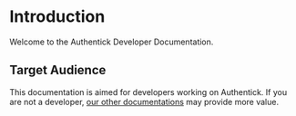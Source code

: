 # Introduction

Welcome to the Authentick Developer Documentation.

## Target Audience

This documentation is aimed for developers working on Authentick. If you are not a developer, [our other documentations](https://docs.authentick.net/choice/) may provide more value.

